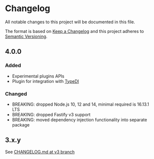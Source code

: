 # Changelog

All notable changes to this project will be documented in this file.

The format is based on [Keep a Changelog](https://keepachangelog.com/en/1.0.0/)
and this project adheres to [Semantic Versioning](https://semver.org/spec/v2.0.0.html).

## 4.0.0

### Added

- Experimental plugins APIs
- Plugin for integration with [TypeDI](https://npmjs.com/package/typedi)

### Changed

- BREAKING: dropped Node.js 10, 12 and 14, minimal required is 16.13.1 LTS
- BREAKING: dropped Fastify v3 support
- BREAKING: moved dependency injection functionality into separate package

## 3.x.y

See [CHANGELOG.md at v3 branch](https://github.com/L2jLiga/fastify-decorators/blob/v3/CHANGELOG.md)
